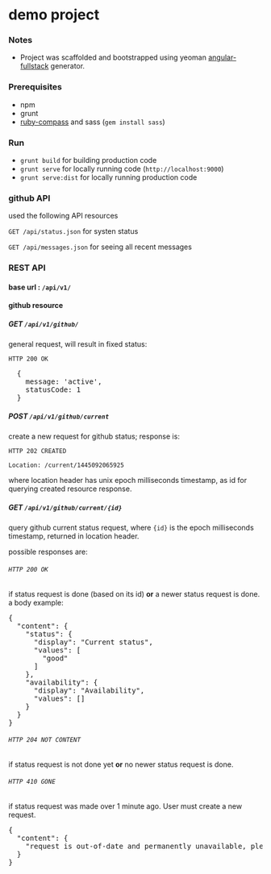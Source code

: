 # demo project

### Notes

* Project was scaffolded and bootstrapped using yeoman [angular-fullstack](https://github.com/DaftMonk/generator-angular-fullstack) generator.

### Prerequisites

* npm
* grunt
* [ruby-compass](http://compass-style.org/install/) and sass (`gem install sass`)

### Run

* `grunt build` for building production code
* `grunt serve` for locally running code (`http://localhost:9000`)
* `grunt serve:dist` for locally running production code

### github API

used the following API resources

`GET /api/status.json`
for systen status

`GET /api/messages.json`
for seeing all recent messages

### REST API

#### base url : `/api/v1/`

#### github resource
##### GET `/api/v1/github/`
general request, will result in fixed status:

`HTTP 200 OK`
<pre>
  {
    message: 'active',
    statusCode: 1
  }
</pre>

##### POST `/api/v1/github/current`
create a new request for github status; response is:

`HTTP 202 CREATED`

`Location: /current/1445092065925`

where location header has unix epoch milliseconds timestamp, as id for querying created resource response.

##### GET `/api/v1/github/current/{id}`
query github current status request, where `{id}` is the epoch milliseconds timestamp, returned in location header.

possible responses are:

###### `HTTP 200 OK`

if status request is done (based on its id) **or** a newer status request is done.
a body example:
<pre>
{
  "content": {
    "status": {
      "display": "Current status",
      "values": [
        "good"
      ]
    },
    "availability": {
      "display": "Availability",
      "values": []
    }
  }
}
</pre>

###### `HTTP 204 NOT CONTENT`

if status request is not done yet **or** no newer status request is done.

###### `HTTP 410 GONE`

if status request was made over 1 minute ago. User must create a new request.
<pre>
{
  "content": {
    "request is out-of-date and permanently unavailable, please re-issue an new status request"
  }
}
</pre>
